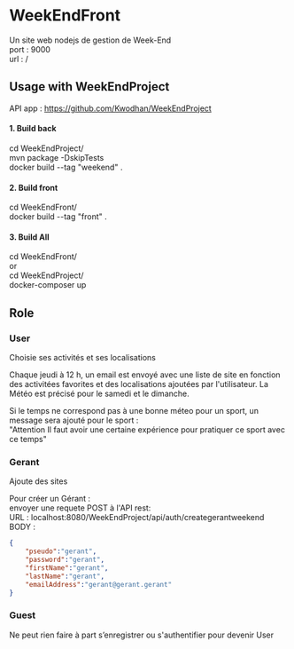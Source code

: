 # WeekEndFront
Un site web nodejs de gestion de Week-End   
port : 9000   
url : /   

## Usage with WeekEndProject
API app : https://github.com/Kwodhan/WeekEndProject   

#### 1. Build back
cd WeekEndProject/   
mvn package -DskipTests     
docker build --tag "weekend" .  

#### 2. Build front
cd WeekEndFront/   
docker build --tag "front" .     

#### 3. Build All
cd WeekEndFront/    
or     
cd WeekEndProject/    
docker-composer up  

## Role

### User
Choisie ses activités et ses localisations   

Chaque jeudi à 12 h, un email est envoyé avec une liste de site en fonction des activitées favorites et des localisations ajoutées par l'utilisateur. 
La Météo est précisé pour le samedi et le dimanche.   
   
Si le temps ne correspond pas à une bonne méteo pour un sport, un message sera ajouté pour le sport :   
"Attention Il faut avoir une certaine expérience pour pratiquer ce sport avec ce temps"

### Gerant
Ajoute des sites   
    
Pour créer un Gérant :   
envoyer une requete POST à l'API rest:    
URL : localhost:8080/WeekEndProject/api/auth/creategerantweekend  
BODY :     
```json
{
	"pseudo":"gerant",
	"password":"gerant",
	"firstName":"gerant",
	"lastName":"gerant",
	"emailAddress":"gerant@gerant.gerant"
}
```


### Guest
Ne peut rien faire à part s’enregistrer ou s'authentifier pour devenir User
